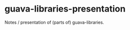 guava-libraries-presentation
============================

Notes / presentation of (parts of) guava-libraries.